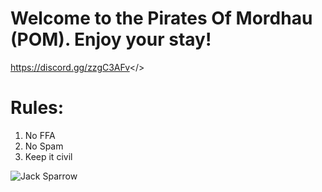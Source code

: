 # Welcome to the Pirates Of Mordhau (POM). Enjoy your stay! 

<a id="Join our Discord community!">https://discord.gg/zzgC3AFv</>

# Rules:
1. No FFA 
2. No Spam
3. Keep it civil

![Jack Sparrow](https://media.discordapp.net/attachments/999877412257009754/1000060173232119918/12fa5a899631c430c39f5acd15397121.jpg)
